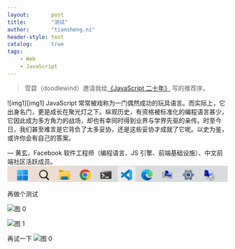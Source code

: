 ```yaml
---
layout:       post
title:        "测试"
author:       "tiansheng.ni"
header-style: text
catalog:      true
tags:
    - Web
    - JavaScript
---
```


> 雪碧（doodlewind）邀请我给[《JavaScript 二十年》](https://zhuanlan.zhihu.com/p/373065151) 写的推荐序。

![img1][img1]
JavaScript 常常被戏称为一门偶然成功的玩具语言。而实际上，它出身名门，更是成长在聚光灯之下。纵观历史，有资格被标准化的编程语言甚少，它因此成为多方角力的战场，却也有幸同时得到业界与学界先驱的亲传。时至今日，我们甚至难言是它背负了太多妥协，还是这些妥协才成就了它呢。以史为鉴，或许你会有自己的答案。

— 黄玄，Facebook 软件工程师（编程语言、JS 引擎、前端基础设施）、中文前端社区活跃成员。
![alt text](image-2.png)

再做个测试

![图 0](https://cdn.jsdelivr.net/gh/skycity11/picture@master/pic/3ded63f03f3adb7e459cb1b7fdf963a6aa4d05c980b4aadeeb2639203f48d0b8.png)  

![图 1](https://cdn.jsdelivr.net/gh/skycity11/picture@master/pic/f7c101cdc2e469c5bcf4c4c2a62ead81cb9ead9a7aa6ab08eb8faa02154823b8.png)  

再试一下
![图 0](https://cdn.jsdelivr.net/gh/skycity11/picture@master/pic/26c486c164e85fb7010541a0e8d2de4c307c095a46d4f403ee545c7427984aa8.png)  
